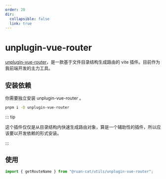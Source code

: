 ```yaml
---
order: 20
dir:
  collapsible: false
  link: true
---
```


# unplugin-vue-router

[unplugin-vue-router](https://github.com/posva/unplugin-vue-router/blob/main/README.md)，是一款基于文件目录结构生成路由的 vite 插件。目前作为我前端开发的主力工具。

## 安装依赖

你需要独立安装 unplugin-vue-router 。

```bash
pnpm i -D unplugin-vue-router
```

::: tip

这个插件仅仅是从目录结构内快速生成路由对象，算是一个辅助性的插件，所以应该要以开发依赖的形式安装。

:::

## 使用

```ts
import { getRouteName } from "@ruan-cat/utils/unplugin-vue-router";
```
